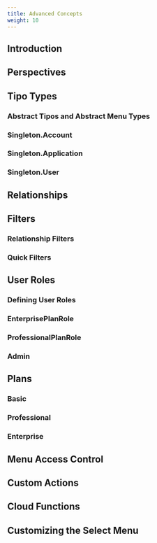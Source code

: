 ```yaml
---
title: Advanced Concepts
weight: 10
---
```


## Introduction
## Perspectives
## Tipo Types
### Abstract Tipos and Abstract Menu Types
### Singleton.Account
### Singleton.Application
### Singleton.User
## Relationships
## Filters
### Relationship Filters
### Quick Filters
## User Roles
### Defining User Roles
### EnterprisePlanRole
### ProfessionalPlanRole
### Admin
## Plans
### Basic
### Professional
### Enterprise
## Menu Access Control
## Custom Actions
## Cloud Functions
## Customizing the Select Menu